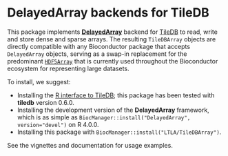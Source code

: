 # DelayedArray backends for TileDB

This package implements [**DelayedArray**](https://github.com/Bioconductor/DelayedArray) backend 
for [TileDB](https://tiledb.com/) to read, write and store dense and sparse arrays.
The resulting `TileDBArray` objects are directly compatible with any Bioconductor package that accepts `DelayedArray` objects,
serving as a swap-in replacement for the predominant [`HDF5Array`](https://github.com/Bioconductor/HDF5Array)
that is currently used throughout the Bioconductor ecosystem for representing large datasets.

To install, we suggest:

- Installing the [R interface to TileDB](https://github.com/TileDB-Inc/TileDB-R/);
this package has been tested with **tiledb** version 0.6.0.
- Installing the development version of the **DelayedArray** framework, 
which is as simple as `BiocManager::install("DelayedArray", version="devel")` on R 4.0.0.
- Installing this package with `BiocManager::install("LTLA/TileDBArray")`.

See the vignettes and documentation for usage examples.
